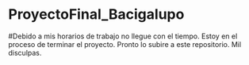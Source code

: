 # ProyectoFinal_Bacigalupo
#Debido a mis horarios de trabajo no llegue con el tiempo. Estoy en el proceso de terminar el proyecto. Pronto lo subire a este repositorio. Mil disculpas.



